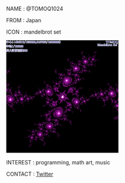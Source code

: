 NAME : @TOMOQ1024

FROM : Japan

ICON : mandelbrot set

<img src="icon.png" width="300px">

INTEREST : programming, math art, music

CONTACT : [Twitter](https://twitter.com/TOMOQ8192)
